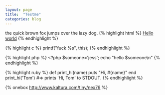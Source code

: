 ```yaml
---
layout: page
title:  "Testme"
categories: blog
---
```

the quick brown fox jumps over the lazy dog.
{% highlight html %}
<a href="#">Hello world</a>
{% endhighlight %}

{% highlight c %}
printf("fuck %s", this);
{% endhighlight %}

{% highlight php %}
\<?php
$someone='jess';
echo "hello $someone\n"
{% endhighlight %}

{% highlight ruby %}
def print_hi(name)
  puts "Hi, #{name}" 
end
print_hi('Tom')
#=> prints 'Hi, Tom' to STDOUT.
{% endhighlight %}

{% onebox http://www.kaltura.com/tiny/nex76 %}


